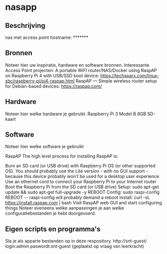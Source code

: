 # nasapp
## Beschrijving
nas met access point
hostname: *******
## Bronnen
Noteer hier uw inspiratie, hardware en software bronnen.
Interessante Access Point projecten:
A portable WiFI router/NAS/Docker using RaspAP on Raspberry Pi 4 with USB/SSD boot device:
https://techsparx.com/linux-sbc/raspberry-pi/pi4-raspap.html
RaspAP — Simple wireless router setup for Debian-based devices:
https://raspap.com/
## Hardware
Noteer hier welke hardware je gebruikt.
Raspberry Pi 3 Model B
8GB SD-kaart
## Software
Noteer hier welke software je gebruikt

RaspAP 
The high level process for installing RaspAP is:

Burn an SD card (or USB drive) with Raspberry Pi OS (or other supported OS). You should probably use the Lite version - with no GUI support - because this device probably won't be used for a desktop user experience
Use an ethernet cord to connect your Raspberry Pi to your Internet router
Boot the Raspberry Pi from the SD card (or USB drive)
Setup: sudo apt-get update && sudo apt-get full-upgrade -y
REBOOT
Config: sudo raspi-config
REBOOT -- raspi-config will probably demand a reboot
Install: curl -sL https://install.raspap.com | bash
Visit RaspAP web GUI and start configuring things
Noteer eveneens welke aanpassingen je aan welke configuratiebestanden je hebt doorgevoerd.
## Eigen scripts en programma's
Sla je als apparte bestanden op in deze respository.
http://snt-guest/
login:admin
paswordt:snt-guest (geplaatst op vraag van leerkracht)
